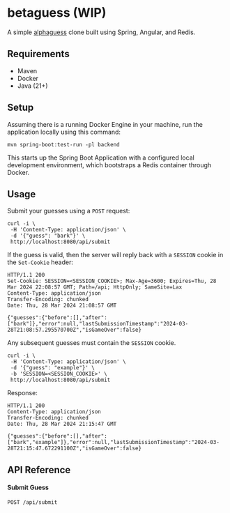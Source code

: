 # betaguess (WIP)

A simple [alphaguess](https://alphaguess.com) clone built using Spring, Angular, and Redis.

## Requirements

- Maven
- Docker
- Java (21+)

## Setup

Assuming there is a running Docker Engine in your machine, run the application locally using this command:

```shell
mvn spring-boot:test-run -pl backend
```

This starts up the Spring Boot Application with a configured local development environment, which bootstraps a Redis
container through Docker.

## Usage

Submit your guesses using a `POST` request:

```shell
curl -i \
 -H 'Content-Type: application/json' \
 -d '{"guess": "bark"}' \
 http://localhost:8080/api/submit
```

If the guess is valid, then the server will reply back with a `SESSION` cookie in the `Set-Cookie` header:

```
HTTP/1.1 200
Set-Cookie: SESSION=<SESSION_COOKIE>; Max-Age=3600; Expires=Thu, 28 Mar 2024 22:08:57 GMT; Path=/api; HttpOnly; SameSite=Lax
Content-Type: application/json
Transfer-Encoding: chunked
Date: Thu, 28 Mar 2024 21:08:57 GMT

{"guesses":{"before":[],"after":["bark"]},"error":null,"lastSubmissionTimestamp":"2024-03-28T21:08:57.295570700Z","isGameOver":false}
```

Any subsequent guesses must contain the `SESSION` cookie.

```shell
curl -i \
 -H 'Content-Type: application/json' \
 -d '{"guess": "example"}' \
 -b 'SESSION=<SESSION_COOKIE>' \
 http://localhost:8080/api/submit
```

Response:

```
HTTP/1.1 200
Content-Type: application/json
Transfer-Encoding: chunked
Date: Thu, 28 Mar 2024 21:15:47 GMT

{"guesses":{"before":[],"after":["bark","example"]},"error":null,"lastSubmissionTimestamp":"2024-03-28T21:15:47.672291100Z","isGameOver":false}
```

## API Reference

#### Submit Guess

```http request
POST /api/submit
```

